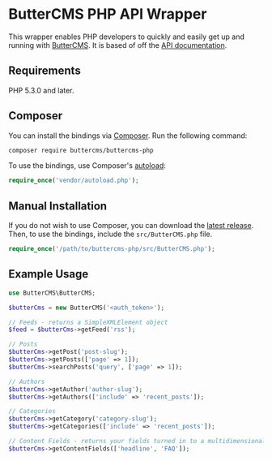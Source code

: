 # ButterCMS PHP API Wrapper

This wrapper enables PHP developers to quickly and easily get up and running with [ButterCMS](https://buttercms.com/). It is based of off the [API documentation](https://buttercms.com/docs/api/).

## Requirements

PHP 5.3.0 and later.

## Composer

You can install the bindings via [Composer](http://getcomposer.org/). Run the following command:

```bash
composer require buttercms/buttercms-php
```

To use the bindings, use Composer's [autoload](https://getcomposer.org/doc/00-intro.md#autoloading):

```php
require_once('vendor/autoload.php');
```

## Manual Installation

If you do not wish to use Composer, you can download the [latest release](https://github.com/buttercms/buttercms-php/releases). Then, to use the bindings, include the `src/ButterCMS.php` file.

```php
require_once('/path/to/buttercms-php/src/ButterCMS.php');
```

## Example Usage

```php
use ButterCMS\ButterCMS;

$butterCms = new ButterCMS('<auth_token>');

// Feeds - returns a SimpleXMLElement object
$feed = $butterCms->getFeed('rss');

// Posts
$butterCms->getPost('post-slug');
$butterCms->getPosts(['page' => 1]);
$butterCms->searchPosts('query', ['page' => 1]);

// Authors
$butterCms->getAuthor('author-slug');
$butterCms->getAuthors(['include' => 'recent_posts']);

// Categories
$butterCms->getCategory('category-slug');
$butterCms->getCategories(['include' => 'recent_posts']);

// Content Fields - returns your fields turned in to a multidimensional array
$butterCms->getContentFields(['headline', 'FAQ']);
```
